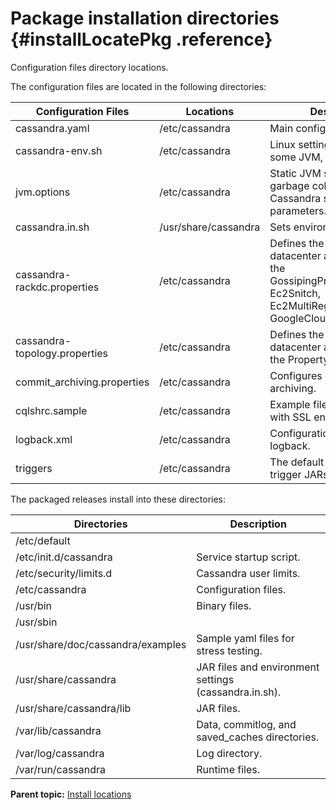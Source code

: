 # Package installation directories {#installLocatePkg .reference}

Configuration files directory locations.

The configuration files are located in the following directories:

|Configuration Files|Locations|Description|
|-------------------|---------|-----------|
|cassandra.yaml|/etc/cassandra|Main configuration file.|
|cassandra-env.sh|/etc/cassandra|Linux settings for Java, some JVM, and JMX.|
|jvm.options|/etc/cassandra|Static JVM settings for heap, garbage collection, and Cassandra startup parameters.|
|cassandra.in.sh|/usr/share/cassandra|Sets environment variables.|
|cassandra-rackdc.properties|/etc/cassandra|Defines the default datacenter and rack used by the GossipingPropertyFileSnitch, Ec2Snitch, Ec2MultiRegionSnitch, and GoogleCloudSnitch.|
|cassandra-topology.properties|/etc/cassandra|Defines the default datacenter and rack used by the PropertyFileSnitch.|
|commit\_archiving.properties|/etc/cassandra|Configures commitlog archiving.|
|cqlshrc.sample|/etc/cassandra|Example file for using cqlsh with SSL encryption.|
|logback.xml|/etc/cassandra|Configuration file for logback.|
|triggers|/etc/cassandra|The default location for the trigger JARs.|

The packaged releases install into these directories:

|Directories|Description|
|-----------|-----------|
|/etc/default| |
|/etc/init.d/cassandra|Service startup script.|
|/etc/security/limits.d|Cassandra user limits.|
|/etc/cassandra|Configuration files.|
|/usr/bin|Binary files.|
|/usr/sbin| |
|/usr/share/doc/cassandra/examples|Sample yaml files for stress testing.|
|/usr/share/cassandra|JAR files and environment settings \(cassandra.in.sh\).|
|/usr/share/cassandra/lib|JAR files.|
|/var/lib/cassandra|Data, commitlog, and saved\_caches directories.|
|/var/log/cassandra|Log directory.|
|/var/run/cassandra|Runtime files.|

**Parent topic:** [Install locations](../../cassandra/install/installLocationsTOC.md)

